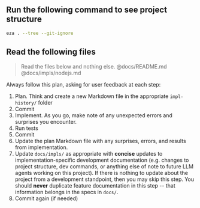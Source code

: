 ## Run the following command to see project structure

```bash
eza . --tree --git-ignore
```

## Read the following files

> Read the files below and nothing else.
> @docs/README.md
> @docs/impls/nodejs.md

Always follow this plan, asking for user feedback at each step:

1. Plan. Think and create a new Markdown file in the appropriate `impl-history/` folder
2. Commit
3. Implement. As you go, make note of any unexpected errors and surprises you encounter.
4. Run tests
5. Commit
6. Update the plan Markdown file with any surprises, errors, and results from implementation.
7. Update `docs/impls/` as appropriate with **concise** updates to implementation-specific development documentation (e.g. changes to project structure, dev commands, or anything else of note to future LLM agents working on this project). If there is nothing to update about the project from a development standpoint, then you may skip this step. You should **never** duplicate feature documentation in this step -- that information belongs in the specs in `docs/`.
8. Commit again (if needed)
